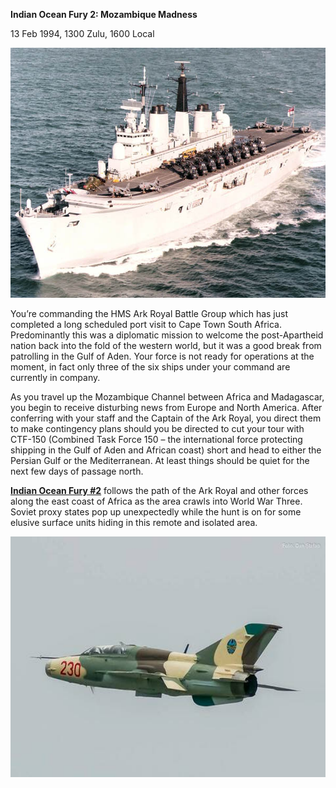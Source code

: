 **Indian Ocean Fury 2: Mozambique Madness**

13 Feb 1994, 1300 Zulu, 1600 Local

<img src="/assets\images\aar\iof\iof2\image1.jpeg" style="width:6.25in;height:4.16667in" alt="HMS Ark Royal V - Welcome" />

You’re commanding the HMS Ark Royal Battle Group which has just
completed a long scheduled port visit to Cape Town South Africa.
Predominantly this was a diplomatic mission to welcome the
post-Apartheid nation back into the fold of the western world, but it
was a good break from patrolling in the Gulf of Aden. Your force is not
ready for operations at the moment, in fact only three of the six ships
under your command are currently in company.

As you travel up the Mozambique Channel between Africa and Madagascar,
you begin to receive disturbing news from Europe and North America.
After conferring with your staff and the Captain of the Ark Royal, you
direct them to make contingency plans should you be directed to cut your
tour with CTF-150 (Combined Task Force 150 – the international force
protecting shipping in the Gulf of Aden and African coast) short and
head to either the Persian Gulf or the Mediterranean. At least things
should be quiet for the next few days of passage north.

**<u>Indian Ocean Fury \#2</u>** follows the path of the Ark Royal and
other forces along the east coast of Africa as the area crawls into
World War Three. Soviet proxy states pop up unexpectedly while the hunt
is on for some elusive surface units hiding in this remote and isolated
area.

<img src="/assets\images\aar\iof\iof2\image2.jpeg" style="width:6.03448in;height:4.01042in" alt="Armed Forces for the Defence of Mozambique / Forças Armadas de Defesa de Moçambique ( FADM ) - Page 2" />

